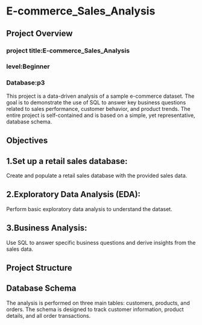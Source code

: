 # E-commerce_Sales_Analysis
## Project Overview
### project title:E-commerce_Sales_Analysis
### level:Beginner
### Database:p3
This project is a data-driven analysis of a sample e-commerce dataset. The goal is to demonstrate the use of SQL to answer key business questions related to sales performance, customer behavior, and product trends. The entire project is self-contained and is based on a simple, yet representative, database schema.
## Objectives
## 1.Set up a retail sales database: 
Create and populate a retail sales database with the provided sales data.
## 2.Exploratory Data Analysis (EDA): 
Perform basic exploratory data analysis to understand the dataset.
## 3.Business Analysis: 
Use SQL to answer specific business questions and derive insights from the sales data.
## Project Structure
## Database Schema
The analysis is performed on three main tables: customers, products, and orders. The schema is designed to track customer information, product details, and all order transactions.
